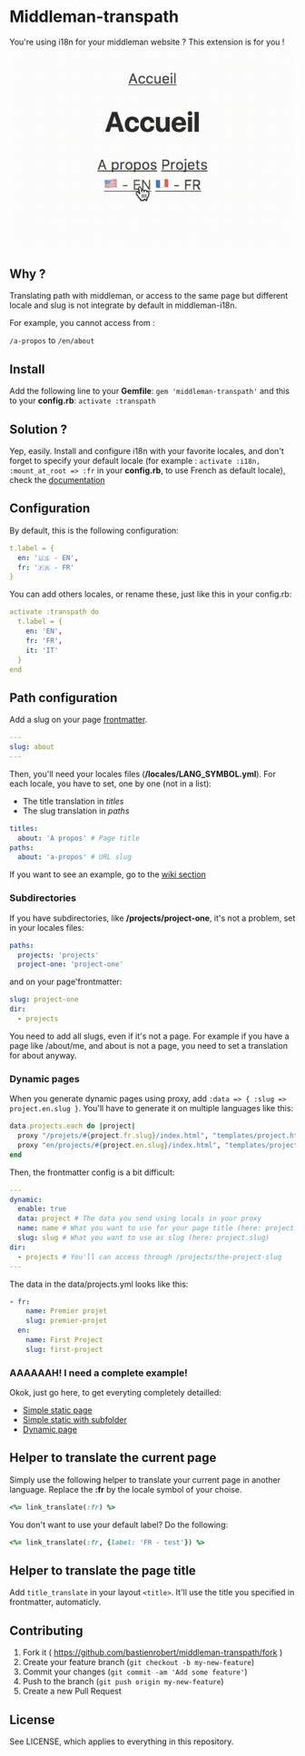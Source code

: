 # Middleman-transpath
You're using i18n for your middleman website ? This extension is for you !
![demo](demo.gif)

## Why ?
Translating path with middleman, or access to the same page but different locale and slug is not integrate by default in middleman-i18n.

For example, you cannot access from :

`/a-propos` to `/en/about`

## Install
Add the following line to your **Gemfile**: `gem 'middleman-transpath'`
and this to your **config.rb**: `activate :transpath`

## Solution ?
Yep, easily. Install and configure i18n with your favorite locales, and don't forget to specify your default locale (for example : `activate :i18n, :mount_at_root => :fr` in your **config.rb**, to use French as default locale), check the [documentation](https://middlemanapp.com/advanced/localization/)

## Configuration
By default, this is the following configuration:
```YAML
t.label = {
  en: '🇺🇸 - EN',
  fr: '🇫🇷 - FR'
}
```
You can add others locales, or rename these, just like this in your config.rb:
```YAML
activate :transpath do
  t.label = {
    en: 'EN',
    fr: 'FR',
    it: 'IT'
  }
end
```

## Path configuration
Add a slug on your page [frontmatter](https://middlemanapp.com/basics/frontmatter/).
```YAML
---
slug: about
---
```

Then, you'll need your locales files (**/locales/LANG\_SYMBOL.yml**). For each locale, you have to set, one by one (not in a list):
- The title translation in *titles*
- The slug translation in *paths*

```YAML
titles:
  about: 'A propos' # Page title
paths:
  about: 'a-propos' # URL slug
```

If you want to see an example, go to the [wiki section](https://github.com/bastienrobert/middleman-transpath/wiki/Locale-example)

### Subdirectories
If you have subdirectories, like **/projects/project-one**, it's not a problem, set in your locales files:
```YAML
paths:
  projects: 'projects'
  project-one: 'project-one'
```

and on your page'frontmatter:
```YAML
slug: project-one
dir:
  - projects
```

You need to add all slugs, even if it's not a page. For example if you have a page like /about/me, and about is not a page, you need to set a translation for about anyway.

### Dynamic pages
When you generate dynamic pages using proxy, add `:data => { :slug => project.en.slug }`. You'll have to generate it on multiple languages like this:
```RUBY
data.projects.each do |project|
  proxy "/projets/#{project.fr.slug}/index.html", "templates/project.html", :locals => { :project => project }, :locale => :fr, :ignore => true, :data => { :slug => project.fr.slug }
  proxy "en/projects/#{project.en.slug}/index.html", "templates/project.html", :locals => { :project => project }, :locale => :en, :ignore => true, :data => { :slug => project.en.slug }
end
```

Then, the frontmatter config is a bit difficult:
```YAML
---
dynamic:
  enable: true
  data: project # The data you send using locals in your proxy
  name: name # What you want to use for your page title (here: project.name)
  slug: slug # What you want to use as slug (here: project.slug)
dir:
  - projects # You'll can access through /projects/the-project-slug
---
```

The data in the data/projects.yml looks like this:
```YAML
- fr:
    name: Premier projet
    slug: premier-projet
  en:
    name: First Project
    slug: first-project
```

### AAAAAAH! I need a complete example!
Okok, just go here, to get everyting completely detailled:
- [Simple static page](https://github.com/bastienrobert/middleman-transpath/wiki/Simple-static-page)
- [Simple static with subfolder](https://github.com/bastienrobert/middleman-transpath/wiki/Simple-static-with-subfolder)
- [Dynamic page](https://github.com/bastienrobert/middleman-transpath/wiki/Dynamic-page)

## Helper to translate the current page
Simply use the following helper to translate your current page in another language. Replace the **:fr** by the locale symbol of your choise.
```RUBY
<%= link_translate(:fr) %>
```
You don't want to use your default label? Do the following:
```RUBY
<%= link_translate(:fr, {label: 'FR - test'}) %>
```

## Helper to translate the page title
Add `title_translate` in your layout `<title>`. It'll use the title you specified in frontmatter, automaticly.

## Contributing
1. Fork it ( https://github.com/bastienrobert/middleman-transpath/fork )
2. Create your feature branch (`git checkout -b my-new-feature`)
3. Commit your changes (`git commit -am 'Add some feature'`)
4. Push to the branch (`git push origin my-new-feature`)
5. Create a new Pull Request


## License

See LICENSE, which applies to everything in this repository.
